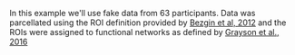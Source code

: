 In this example we'll use fake data from 63 participants. Data was parcellated using the ROI definition provided by [Bezgin et al, 2012](https://pubmed.ncbi.nlm.nih.gov/22521477/) and the ROIs were assigned to functional networks as defined by [Grayson et al., 2016](https://pubmed.ncbi.nlm.nih.gov/27477019/)